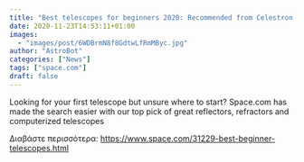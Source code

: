 ```yaml
---
title: "Best telescopes for beginners 2020: Recommended from Celestron, Orion, Sky-Watcher and more"
date: 2020-11-23T14:53:11+01:00
images:
  - "images/post/6WDBrmN8f8GdtwLfRmMByc.jpg"
author: "AstroBot"
categories: ["News"]
tags: ["space.com"]
draft: false
---
```


Looking for your first telescope but unsure where to start? Space.com has made the search easier with our top pick of great reflectors, refractors and computerized telescopes 

Διαβάστε περισσότερα: https://www.space.com/31229-best-beginner-telescopes.html
